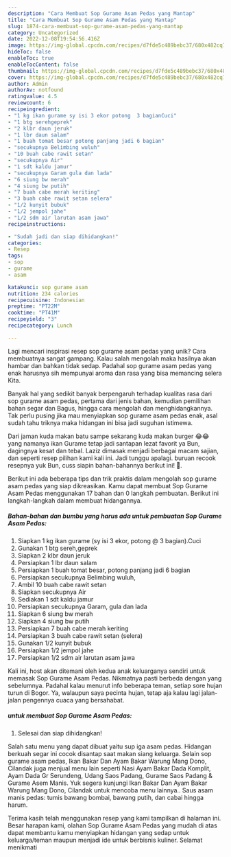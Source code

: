 ```yaml
---
description: "Cara Membuat Sop Gurame Asam Pedas yang Mantap"
title: "Cara Membuat Sop Gurame Asam Pedas yang Mantap"
slug: 1874-cara-membuat-sop-gurame-asam-pedas-yang-mantap
category: Uncategorized
date: 2022-12-08T19:54:56.416Z
image: https://img-global.cpcdn.com/recipes/d7fde5c489bebc37/680x482cq70/sop-gurame-asam-pedas-foto-resep-utama.jpg
hideToc: false
enableToc: true
enableTocContent: false
thumbnail: https://img-global.cpcdn.com/recipes/d7fde5c489bebc37/680x482cq70/sop-gurame-asam-pedas-foto-resep-utama.jpg
cover: https://img-global.cpcdn.com/recipes/d7fde5c489bebc37/680x482cq70/sop-gurame-asam-pedas-foto-resep-utama.jpg
author: Admin
authorAv: notfound
ratingvalue: 4.5
reviewcount: 6
recipeingredient:
- "1 kg ikan gurame sy isi 3 ekor potong  3 bagianCuci"
- "1 btg serehgeprek"
- "2 klbr daun jeruk"
- "1 lbr daun salam"
- "1 buah tomat besar potong panjang jadi 6 bagian"
- "secukupnya Belimbing wuluh"
- "10 buah cabe rawit setan"
- "secukupnya Air"
- "1 sdt kaldu jamur"
- "secukupnya Garam gula dan lada"
- "6 siung bw merah"
- "4 siung bw putih"
- "7 buah cabe merah keriting"
- "3 buah cabe rawit setan selera"
- "1/2 kunyit bubuk"
- "1/2 jempol jahe"
- "1/2 sdm air larutan asam jawa"
recipeinstructions:

- "Sudah jadi dan siap dihidangkan!"
categories:
- Resep
tags:
- sop
- gurame
- asam

katakunci: sop gurame asam 
nutrition: 234 calories
recipecuisine: Indonesian
preptime: "PT22M"
cooktime: "PT41M"
recipeyield: "3"
recipecategory: Lunch

---
```





Lagi mencari inspirasi resep sop gurame asam pedas yang unik? Cara membuatnya sangat gampang. Kalau salah mengolah maka hasilnya akan hambar dan bahkan tidak sedap. Padahal sop gurame asam pedas yang enak harusnya sih mempunyai aroma dan rasa yang bisa memancing selera Kita.





Banyak hal yang sedikit banyak berpengaruh terhadap kualitas rasa dari sop gurame asam pedas, pertama dari jenis bahan, kemudian pemilihan bahan segar dan Bagus, hingga cara mengolah dan menghidangkannya. Tak perlu pusing jika mau menyiapkan sop gurame asam pedas enak,      asal sudah tahu triknya maka hidangan ini bisa jadi suguhan istimewa.














Dari jaman kuda makan batu sampe sekarang kuda makan burger 😂😂 yang namanya ikan Gurame tetap jadi santapan lezat favorit ya Bun, dagingnya kesat dan tebal. Laziz dimasak menjadi berbagai macam sajian, dan seperti resep pilihan kami kali ini. Jadi tunggu apalagi. buruan recook resepnya yuk Bun, cuss siapin bahan-bahannya berikut ini! 🤗.






Berikut ini ada beberapa tips dan trik praktis dalam mengolah sop gurame asam pedas yang siap dikreasikan. Kamu dapat membuat Sop Gurame Asam Pedas menggunakan 17 bahan dan 0 langkah pembuatan. Berikut ini langkah-langkah dalam membuat hidangannya.

<!--inarticleads1-->

##### Bahan-bahan dan bumbu yang harus ada untuk pembuatan Sop Gurame Asam Pedas:

1. Siapkan 1 kg ikan gurame (sy isi 3 ekor, potong @ 3 bagian).Cuci
1. Gunakan 1 btg sereh,geprek
1. Siapkan 2 klbr daun jeruk
1. Persiapkan 1 lbr daun salam
1. Persiapkan 1 buah tomat besar, potong panjang jadi 6 bagian
1. Persiapkan secukupnya Belimbing wuluh,
1. Ambil 10 buah cabe rawit setan
1. Siapkan secukupnya Air
1. Sediakan 1 sdt kaldu jamur
1. Persiapkan secukupnya Garam, gula dan lada
1. Siapkan 6 siung bw merah
1. Siapkan 4 siung bw putih
1. Persiapkan 7 buah cabe merah keriting
1. Persiapkan 3 buah cabe rawit setan (selera)
1. Gunakan 1/2 kunyit bubuk
1. Persiapkan 1/2 jempol jahe
1. Persiapkan 1/2 sdm air larutan asam jawa


Kali ini, host akan ditemani oleh kedua anak keluarganya sendiri untuk memasak Sop Gurame Asam Pedas. Nikmatnya pasti berbeda dengan yang sebelumnya. Padahal kalau menurut info beberapa teman, setiap sore hujan turun di Bogor. Ya, walaupun saya pecinta hujan, tetap aja kalau lagi jalan-jalan pengennya cuaca yang bersahabat. 

<!--inarticleads2-->

#####  untuk membuat Sop Gurame Asam Pedas:


1. Selesai dan siap dihidangkan!

Salah satu menu yang dapat dibuat yaitu sup iga asam pedas. Hidangan berkuah segar ini cocok disantap saat makan siang keluarga. Selain sop gurame asam pedas, Ikan Bakar Dan Ayam Bakar Warung Mang Dono, Cilandak juga menjual menu lain seperti Nasi Ayam Bakar Dada Komplit, Ayam Dada Gr Serundeng, Udang Saos Padang, Gurame Saos Padang &amp; Gurame Asem Manis. Yuk segera kunjungi Ikan Bakar Dan Ayam Bakar Warung Mang Dono, Cilandak untuk mencoba menu lainnya.. Saus asam manis pedas: tumis bawang bombai, bawang putih, dan cabai hingga harum. 

Terima kasih telah menggunakan resep yang kami tampilkan di halaman ini. Besar harapan kami, olahan Sop Gurame Asam Pedas yang mudah di atas dapat membantu kamu menyiapkan hidangan yang sedap untuk keluarga/teman maupun menjadi ide untuk berbisnis kuliner. Selamat menikmati
